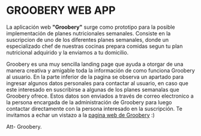 # GROOBERY WEB APP

La aplicación web **"Groobery"** surge como prototipo para la posible implementación de planes nutricionales semanales. Consiste en la suscripcion de uno de los diferentes planes semanales, donde un especializado chef de nuestras cocinas prepara comidas segun tu plan nutricional adquirido y la enviamos a tu domicilio. 

Groobery es una muy sencilla landing page que ayuda a otorgar de una manera creativa y amigable toda la información de como funciona Groobery al usuario. En la parte inferior de la pagina se observa un apartado para ingresar algunos datos personales para contactar al usuario, en caso que este interesado en suscribirse a algunas de los planes semanalas que Groobery ofrece. Estos datos son enviados a través de correo electronico a la persona encargada de la administración de Groobery para luego contactar directamente con la persona interesado en la suscripción. Te invitamos a echar un vistazo a la [pagina web de Groobery](http://luispedrolira2004.github.io "pagina web de Groobery")  :)



Att- Groobery.
